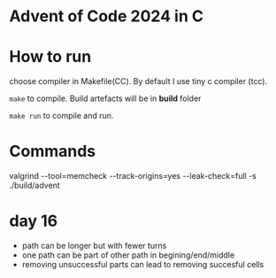# Advent of Code 2024 in C

# How to run

choose compiler in Makefile(CC). By default I use tiny c compiler (tcc).

`make` to compile. Build artefacts will be in **build** folder

`make run` to compile and run.

# Commands

valgrind --tool=memcheck --track-origins=yes --leak-check=full -s ./build/advent




# day 16


- path can be longer but with fewer turns
- one path can be part of other path in begining/end/middle
- removing unsuccessful parts can lead to removing succesful cells